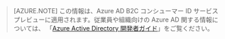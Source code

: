 > [AZURE.NOTE]
	この情報は、Azure AD B2C コンシューマー ID サービス プレビューに適用されます。従業員や組織向けの Azure AD 関する情報については、
	「[Azure Active Directory 開発者ガイド](active-directory-developers-guide.md)」をご覧ください。

<!----HONumber=Oct15_HO3-->